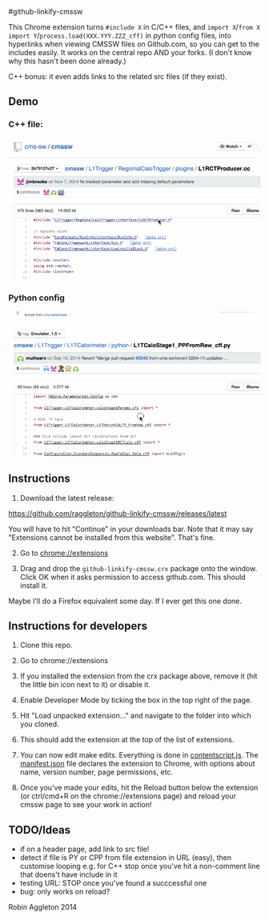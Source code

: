 #github-linkify-cmssw

This Chrome extension turns `#include X` in C/C++ files, and `import X`/`from X import Y`/`process.load(XXX.YYY.ZZZ_cff)` in python config files, into hyperlinks when viewing CMSSW files on Github.com, so you can get to the includes easily. It works on the central repo AND your forks. (I don't know why this hasn't been done already.)

C++ bonus: it even adds links to the related src files (if they exist).

## Demo

### C++ file:
![Demo of c++ features](cpp.gif?raw=true)

### Python config
![Demo of python features](py.gif?raw=true)

## Instructions

1) Download the latest release:

https://github.com/raggleton/github-linkify-cmssw/releases/latest

You will have to hit "Continue" in your downloads bar. Note that it may say "Extensions cannot be installed from this website". That's fine.

2) Go to [chrome://extensions](chrome://extensions)

3) Drag and drop the `github-linkify-cmssw.crx` package onto the window. Click OK when it asks permission to access github.com. This should install it.

Maybe I'll do a Firefox equivalent some day. If I ever get this one done.

## Instructions for developers

1) Clone this repo.

2) Go to chrome://extensions

3) If you installed the extension from the crx package above, remove it (hit the little bin icon next to it) or disable it.

4) Enable Developer Mode by ticking the box in the top right of the page.

5) Hit "Load unpacked extension..." and navigate to the folder into which you cloned.

6) This should add the extension at the top of the list of extensions.

7) You can now edit make edits. Everything is done in [contentscript.js](contentscript.js). The [manifest.json](manifest.json) file declares the extension to Chrome, with options about name, version number, page permissions, etc.

8) Once you've made your edits, hit the Reload button below the extension (or ctrl/cmd+R on the chrome://extensions page) and reload your cmssw page to see your work in action!

## TODO/Ideas

- if on a header page, add link to src file!
- detect if file is PY or CPP from file extension in URL (easy), then customise looping e.g. for C++ stop once you've hit a non-comment line that doens't have include in it
- testing URL: STOP once you've found a succcessful one
- bug: only works on reload?

Robin Aggleton 2014
